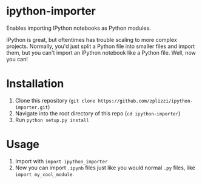 # ipython-importer

Enables importing IPython notebooks as Python modules.

IPython is great, but oftentimes has trouble scaling to more complex projects. Normally, you'd just split a Python file into smaller files and import them, but you can't import an IPython notebook like a Python file. Well, now you can! 

# Installation

1. Clone this repository (`git clone https://github.com/zplizzi/ipython-importer.git`)
2. Navigate into the root directory of this repo (`cd ipython-importer`)
3. Run `python setup.py install`

# Usage

1. Import with `import ipython_importer`
2. Now you can import `.ipynb` files just like you would normal `.py` files, like `import my_cool_module`.
